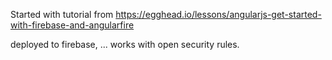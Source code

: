 Started with tutorial from
https://egghead.io/lessons/angularjs-get-started-with-firebase-and-angularfire

deployed to firebase, ... works with open security rules.
